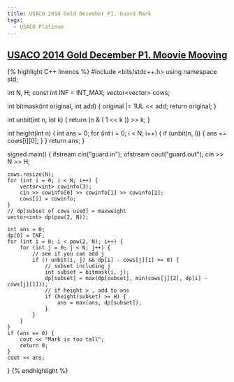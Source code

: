 ```yaml
---
title: USACO 2014 Gold December P1. Guard Mark
tags:
  - USACO Platinum
---
```


## [USACO 2014 Gold December P1. Moovie Mooving](http://www.usaco.org/index.php?page=viewproblem2&cpid=494)

{% highlight C++ linenos %}
#include <bits/stdc++.h>
using namespace std;

int N, H;
const int INF = INT_MAX;
vector<vector<int>> cows;


int bitmask(int original, int add) {
    original |= 1UL << add;
    return original;
}

int unbit(int n, int k) {
    return (n & ( 1 << k )) >> k;
}

int height(int n) {
    int ans = 0;
    for (int i = 0; i < N; i++) {
        if (unbit(n, i)) {
            ans += cows[i][0];
        }
    }
    return ans;
}

signed main() {
    ifstream cin("guard.in");
    ofstream cout("guard.out");
    cin >> N >> H;

    cows.resize(N);
    for (int i = 0; i < N; i++) {
        vector<int> cowinfo(3);
        cin >> cowinfo[0] >> cowinfo[1] >> cowinfo[2];
        cows[i] = cowinfo;
    }
    // dp[subset of cows used] = maxweight
    vector<int> dp(pow(2, N));

    int ans = 0;
    dp[0] = INF;
    for (int i = 0; i < pow(2, N); i++) {
        for (int j = 0; j < N; j++) {
            // see if you can add j
            if (! unbit(i, j) && dp[i] - cows[j][1] >= 0) {
                // subset including j
                int subset = bitmask(i, j);
                dp[subset] = max(dp[subset], min(cows[j][2], dp[i] - cows[j][1]));
                // if height > , add to ans
                if (height(subset) >= H) {
                    ans = max(ans, dp[subset]);
                }
            }
        }
    }
    if (ans == 0) {
        cout << "Mark is too tall";
        return 0;
    }
    cout << ans;
}
{% endhighlight %}  
